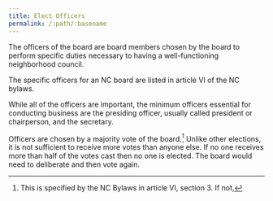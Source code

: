 ```yaml
---
title: Elect Officers
permalink: /:path/:basename
---
```


The officers
of the board are board members
chosen by the board
to perform
specific duties
necessary to having
a well-functioning
neighborhood council.

The specific officers
for an NC board
are listed in article VI
of the NC bylaws.

While all
of the officers
are important,
the minimum officers essential
for conducting business are
the presiding officer,
usually called president or chairperson,
and the secretary.

Officers are chosen
by a majority vote
of the board.[^choosing]
Unlike other elections,
it is not sufficient
to receive more votes
than anyone else.
If no one receives
more than half
of the votes cast
then no one is elected.
The board would need
to deliberate
and then vote again.

[^choosing]:
    This is specified
    by the NC Bylaws
    in article VI, section 3.
    If not,
